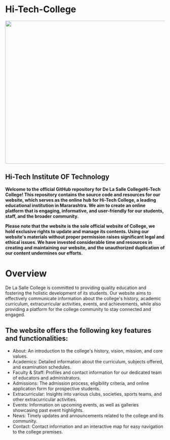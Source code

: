 # Hi-Tech-College

<img src="https://archive.nptel.ac.in/content/college_assets/college_logo/4356_logo.png" width="800" height="450">

## **Hi-Tech Institute OF Technology**

**Welcome to the official GitHub repository for De La Salle CollegeHi-Tech College! This repository contains the source code and resources for our website, which serves as the online hub for Hi-Tech College, a leading educational institution in Mararashtra. We aim to create an online platform that is engaging, informative, and user-friendly for our students, staff, and the broader community.**

**Please note that the website is the sole official website of College, we hold exclusive rights to update and manage its contents. Using our website's materials without proper permission raises significant legal and ethical issues. We have invested considerable time and resources in creating and maintaining our website, and the unauthorized duplication of our content undermines our efforts.**

# Overview
De La Salle College is committed to providing quality education and fostering the holistic development of its students. Our website aims to effectively communicate information about the college's history, academic curriculum, extracurricular activities, events, and achievements, while also providing a platform for the college community to stay connected and engaged.

## The website offers the following key features and functionalities:

* About: An introduction to the college's history, vision, mission, and core values.
* Academics: Detailed information about the curriculum, subjects offered, and examination schedules.
* Faculty & Staff: Profiles and contact information for our dedicated team of educators and administrators.
* Admissions: The admission process, eligibility criteria, and online application form for prospective students.
* Extracurricular: Insights into various clubs, societies, sports teams, and other extracurricular activities.
* Events: Information on upcoming events, as well as galleries showcasing past event highlights.
* News: Timely updates and announcements related to the college and its community.
* Contact: Contact information and an interactive map for easy navigation to the college premises.
